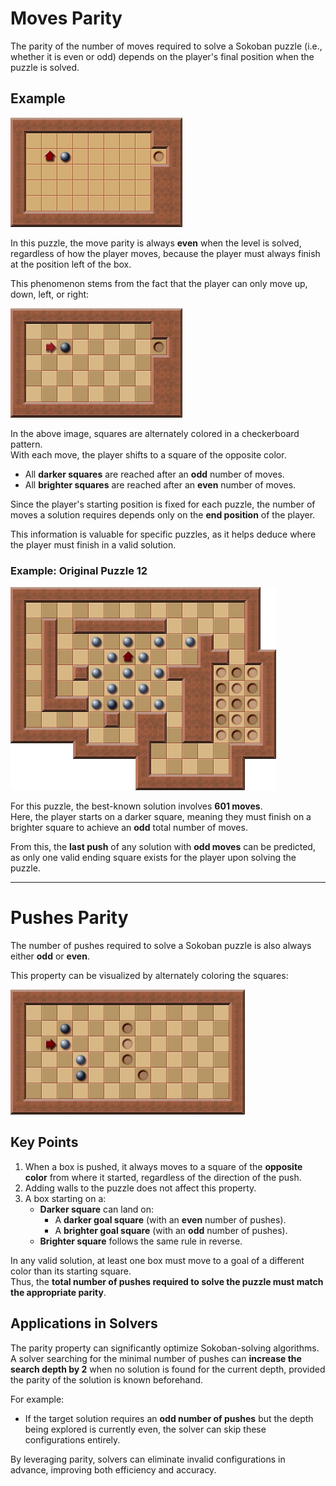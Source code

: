 # Moves Parity

The parity of the number of moves required to solve a Sokoban puzzle (i.e., whether it is even or odd) depends on the player's final position when the puzzle is solved.

## Example

![Move Parity Example](images/move-parity-example-1.png)

In this puzzle, the move parity is always **even** when the level is solved, regardless of how the player moves, because the player must always finish at the position left of the box.

This phenomenon stems from the fact that the player can only move up, down, left, or right:

![Move Parity with Checkerboard Overlay](images/move-parity-example-with-checkerboard-overlay.png)

In the above image, squares are alternately colored in a checkerboard pattern.  
With each move, the player shifts to a square of the opposite color.  
- All **darker squares** are reached after an **odd** number of moves.  
- All **brighter squares** are reached after an **even** number of moves.  

Since the player's starting position is fixed for each puzzle, the number of moves a solution requires depends only on the **end position** of the player.

This information is valuable for specific puzzles, as it helps deduce where the player must finish in a valid solution.

### Example: Original Puzzle 12

![Original Puzzle 12](images/xsokoban-puzzle-12.png)

For this puzzle, the best-known solution involves **601 moves**.  
Here, the player starts on a darker square, meaning they must finish on a brighter square to achieve an **odd** total number of moves.

From this, the **last push** of any solution with **odd moves** can be predicted, as only one valid ending square exists for the player upon solving the puzzle.

---

# Pushes Parity

The number of pushes required to solve a Sokoban puzzle is also always either **odd** or **even**.

This property can be visualized by alternately coloring the squares:

![Pushes Parity Description Puzzle](images/pushes-parity-description-example-puzzle.png)

## Key Points

1. When a box is pushed, it always moves to a square of the **opposite color** from where it started, regardless of the direction of the push.
2. Adding walls to the puzzle does not affect this property.
3. A box starting on a:
   - **Darker square** can land on:
     - A **darker goal square** (with an **even** number of pushes).
     - A **brighter goal square** (with an **odd** number of pushes).
   - **Brighter square** follows the same rule in reverse.

In any valid solution, at least one box must move to a goal of a different color than its starting square.  
Thus, the **total number of pushes required to solve the puzzle must match the appropriate parity**.

## Applications in Solvers

The parity property can significantly optimize Sokoban-solving algorithms.  
A solver searching for the minimal number of pushes can **increase the search depth by 2** when no solution is found for the current depth, provided the parity of the solution is known beforehand.

For example:
- If the target solution requires an **odd number of pushes** but the depth being explored is currently even, the solver can skip these configurations entirely.  

By leveraging parity, solvers can eliminate invalid configurations in advance, improving both efficiency and accuracy.